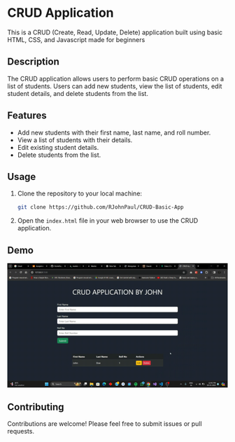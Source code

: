 # CRUD Application

This is a CRUD (Create, Read, Update, Delete) application built using basic HTML, CSS, and Javascript made for beginners 

## Description

The CRUD application allows users to perform basic CRUD operations on a list of students. Users can add new students, view the list of students, edit student details, and delete students from the list.

## Features

- Add new students with their first name, last name, and roll number.
- View a list of students with their details.
- Edit existing student details.
- Delete students from the list.

## Usage

1. Clone the repository to your local machine:

   ```bash
   git clone https://github.com/RJohnPaul/CRUD-Basic-App
   ```

2. Open the `index.html` file in your web browser to use the CRUD application.

## Demo

 ![](https://github.com/RJohnPaul/CRUD-Basic-App/blob/main/Demo.gif)

## Contributing

Contributions are welcome! Please feel free to submit issues or pull requests.
